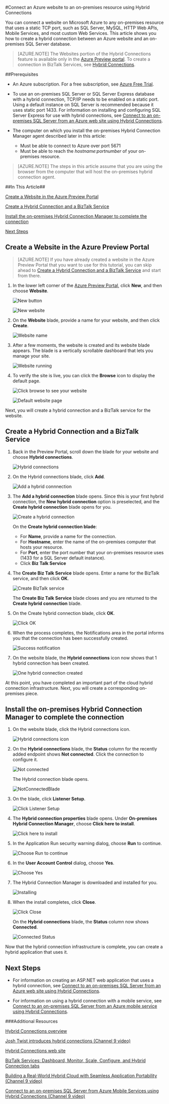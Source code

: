<properties 
	pageTitle="Hybrid Connection: Connect an Azure Website to an On-Premises Resource" 
	description="Create a connection between an Azure website and an on-premises resource that uses a static TCP port" 
	services="web-sites" 
	documentationCenter="" 
	authors="cephalin" 
	manager="wpickett" 
	editor="mollybos"/>

<tags 
	ms.service="web-sites" 
	ms.workload="web" 
	ms.tgt_pltfrm="na" 
	ms.devlang="na" 
	ms.topic="article" 
	ms.date="11/24/2014" 
	ms.author="cephalin"/>

#Connect an Azure website to an on-premises resource using Hybrid Connections

You can connect a website on Microsoft Azure to any on-premises resource that uses a static TCP port, such as SQL Server, MySQL, HTTP Web APIs, Mobile Services, and most custom Web Services. This article shows you how to create a hybrid connection between an Azure website and an on-premises SQL Server database.

> [AZURE.NOTE] The Websites portion of the Hybrid Connections feature is available only in the [Azure Preview portal](https://portal.azure.com). To create a connection in BizTalk Services, see [Hybrid Connections](http://go.microsoft.com/fwlink/p/?LinkID=397274).  

##Prerequisites
- An Azure subscription. For a free subscription, see [Azure Free Trial](http://azure.microsoft.com/en-us/pricing/free-trial/). 

- To use an on-premises SQL Server or SQL Server Express database with a hybrid connection, TCP/IP needs to be enabled on a static port. Using a default instance on SQL Server is recommended because it uses static port 1433. For information on installing and configuring SQL Server Express for use with hybrid connections, see [Connect to an on-premises SQL Server from an Azure web site using Hybrid Connections](http://go.microsoft.com/fwlink/?LinkID=397979).

- The computer on which you install the on-premises Hybrid Connection Manager agent described later in this article:

	- Must be able to connect to Azure over port 5671
	- Must be able to reach the *hostname*:*portnumber* of your on-premises resource. 

> [AZURE.NOTE] The steps in this article assume that you are using the browser from the computer that will host the on-premises hybrid connection agent.


##In This Article##


[Create a Website in the Azure Preview Portal](#CreateSite)

[Create a Hybrid Connection and a BizTalk Service](#CreateHC)

[Install the on-premises Hybrid Connection Manager to complete the connection](#InstallHCM)

[Next Steps](#NextSteps)


## Create a Website in the Azure Preview Portal ##

> [AZURE.NOTE] If you have already created a website in the Azure Preview Portal that you want to use for this tutorial, you can skip ahead to [Create a Hybrid Connection and a BizTalk Service](#CreateHC) and start from there.

1. In the lower left corner of the [Azure Preview Portal](https://portal.azure.com), click **New**, and then choose **Website**.
	
	![New button][New]
	
	![New website][NewWebsite]
	
2. On the **Website** blade, provide a name for your website, and then click **Create**. 
	
	![Website name][WebsiteCreationBlade]
	
3. After a few moments, the website is created and its website blade appears. The blade is a vertically scrollable dashboard that lets you manage your site.
	
	![Website running][WebSiteRunningBlade]
	
4. To verify the site is live, you can click the **Browse** icon to display the default page.
	
	![Click browse to see your website][Browse]
	
	![Default website page][DefaultWebSitePage]
	
Next, you will create a hybrid connection and a BizTalk service for the website.

<a name="CreateHC"></a>
## Create a Hybrid Connection and a BizTalk Service ##

1. Back in the Preview Portal, scroll down the blade for your website and choose **Hybrid connections**.
	
	![Hybrid connections][CreateHCHCIcon]
	
2. On the Hybrid connections blade, click **Add**.
	
	![Add a hybrid connnection][CreateHCAddHC]
	
3. The **Add a hybrid connection** blade opens.  Since this is your first hybrid connection, the **New hybrid connection** option is preselected, and the **Create hybrid connection** blade opens for you.
	
	![Create a hybrid connection][TwinCreateHCBlades]
	
	On the **Create hybrid connection blade**:
	- For **Name**, provide a name for the connection.
	- For **Hostname**, enter the name of the on-premises computer that hosts your resource.
	- For **Port**, enter the port number that your on-premises resource uses (1433 for a SQL Server default instance).
	- Click **Biz Talk Service**


4. The **Create Biz Talk Service** blade opens. Enter a name for the BizTalk service, and then click **OK**.
	
	![Create BizTalk service][CreateHCCreateBTS]
	
	The **Create Biz Talk Service** blade closes and you are returned to the **Create hybrid connection** blade.
	
5. On the Create hybrid connection blade, click **OK**. 
	
	![Click OK][CreateBTScomplete]
	
6. When the process completes, the Notifications area in the portal informs you that the connection has been successfully created.
	
	![Success notification][CreateHCSuccessNotification]
	
7. On the website blade, the **Hybrid connections** icon now shows that 1 hybrid connection has been created.
	
	![One hybrid connection created][CreateHCOneConnectionCreated]
	
At this point, you have completed an important part of the cloud hybrid connection infrastructure. Next, you will create a corresponding on-premises piece.

<a name="InstallHCM"></a>
## Install the on-premises Hybrid Connection Manager to complete the connection ##

1. On the website blade, click the Hybrid connections icon. 
	
	![Hybrid connections icon][HCIcon]
	
2. On the **Hybrid connections** blade, the **Status** column for the recently added endpoint shows **Not connected**. Click the connection to configure it.
	
	![Not connected][NotConnected]
	
	The Hybrid connection blade opens.
	
	![NotConnectedBlade][NotConnectedBlade]
	
3. On the blade, click **Listener Setup**.
	
	![Click Listener Setup][ClickListenerSetup]
	
4. The **Hybrid connection properties** blade opens. Under **On-premises Hybrid Connection Manager**, choose **Click here to install**.
	
	![Click here to install][ClickToInstallHCM]
	
5. In the Application Run security warning dialog, choose **Run** to continue.
	
	![Choose Run to continue][ApplicationRunWarning]
	
6.	In the **User Account Control** dialog, choose **Yes**.
	
	![Choose Yes][UAC]
	
7. The Hybrid Connection Manager is downloaded and installed for you. 
	
	![Installing][HCMInstalling]
	
8. When the install completes, click **Close**.
	
	![Click Close][HCMInstallComplete]
	
	On the **Hybrid connections** blade, the **Status** column now shows **Connected**. 
	
	![Connected Status][HCStatusConnected]

Now that the hybrid connection infrastructure is complete, you can create a hybrid application that uses it. 

<a name="NextSteps"></a>
## Next Steps ##

- For information on creating an ASP.NET web application that uses a hybrid connection, see [Connect to an on-premises SQL Server from an Azure web site using Hybrid Connections](http://go.microsoft.com/fwlink/?LinkID=397979).

- For information on using a hybrid connection with a mobile service, see [Connect to an on-premises SQL Server from an Azure mobile service using Hybrid Connections](http://azure.microsoft.com/en-us/documentation/articles/mobile-services-dotnet-backend-hybrid-connections-get-started/).

###Additional Resources

[Hybrid Connections overview](http://go.microsoft.com/fwlink/p/?LinkID=397274)

[Josh Twist introduces hybrid connections (Channel 9 video)](http://channel9.msdn.com/Shows/Azure-Friday/Josh-Twist-introduces-hybrid-connections)

[Hybrid Connections web site](http://azure.microsoft.com/en-us/services/biztalk-services/)

[BizTalk Services: Dashboard, Monitor, Scale, Configure, and Hybrid Connection tabs](http://azure.microsoft.com/en-us/documentation/articles/biztalk-dashboard-monitor-scale-tabs/)

[Building a Real-World Hybrid Cloud with Seamless Application Portability (Channel 9 video)](http://channel9.msdn.com/events/TechEd/NorthAmerica/2014/DCIM-B323#fbid=)

[Connect to an on-premises SQL Server from Azure Mobile Services using Hybrid Connections (Channel 9 video)](http://channel9.msdn.com/Series/Windows-Azure-Mobile-Services/Connect-to-an-on-premises-SQL-Server-from-Azure-Mobile-Services-using-Hybrid-Connections)

<!-- IMAGES -->
[New]:./media/web-sites-hybrid-connection-get-started/B01New.png
[NewWebsite]:./media/web-sites-hybrid-connection-get-started/B02NewWebsite.png
[WebsiteCreationBlade]:./media/web-sites-hybrid-connection-get-started/B03WebsiteCreationBlade.png
[WebSiteRunningBlade]:./media/web-sites-hybrid-connection-get-started/B04WebSiteRunningBlade.png
[Browse]:./media/web-sites-hybrid-connection-get-started/B05Browse.png
[DefaultWebSitePage]:./media/web-sites-hybrid-connection-get-started/B06DefaultWebSitePage.png
[CreateHCHCIcon]:./media/web-sites-hybrid-connection-get-started/C01CreateHCHCIcon.png
[CreateHCAddHC]:./media/web-sites-hybrid-connection-get-started/C02CreateHCAddHC.png
[TwinCreateHCBlades]:./media/web-sites-hybrid-connection-get-started/C03TwinCreateHCBlades.png
[CreateHCCreateBTS]:./media/web-sites-hybrid-connection-get-started/C04CreateHCCreateBTS.png
[CreateBTScomplete]:./media/web-sites-hybrid-connection-get-started/C05CreateBTScomplete.png
[CreateHCSuccessNotification]:./media/web-sites-hybrid-connection-get-started/C06CreateHCSuccessNotification.png
[CreateHCOneConnectionCreated]:./media/web-sites-hybrid-connection-get-started/C07CreateHCOneConnectionCreated.png
[HCIcon]:./media/web-sites-hybrid-connection-get-started/D01HCIcon.png
[NotConnected]:./media/web-sites-hybrid-connection-get-started/D02NotConnected.png
[NotConnectedBlade]:./media/web-sites-hybrid-connection-get-started/D03NotConnectedBlade.png
[ClickListenerSetup]:./media/web-sites-hybrid-connection-get-started/D04ClickListenerSetup.png
[ClickToInstallHCM]:./media/web-sites-hybrid-connection-get-started/D05ClickToInstallHCM.png
[ApplicationRunWarning]:./media/web-sites-hybrid-connection-get-started/D06ApplicationRunWarning.png
[UAC]:./media/web-sites-hybrid-connection-get-started/D07UAC.png
[HCMInstalling]:./media/web-sites-hybrid-connection-get-started/D08HCMInstalling.png
[HCMInstallComplete]:./media/web-sites-hybrid-connection-get-started/D09HCMInstallComplete.png
[HCStatusConnected]:./media/web-sites-hybrid-connection-get-started/D10HCStatusConnected.png
